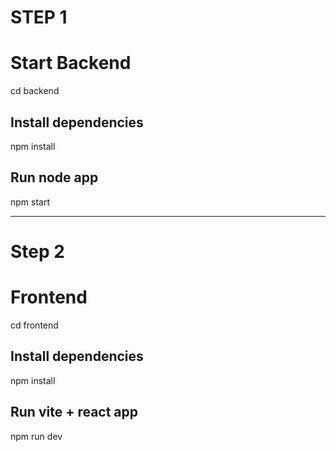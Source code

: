 # STEP 1
# Start Backend
cd backend

## Install dependencies
npm install

## Run node app
npm start

<hr/>

# Step 2
# Frontend

cd frontend
## Install dependencies
npm install
## Run vite + react app
npm run dev


